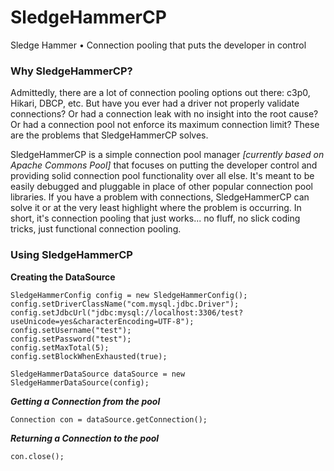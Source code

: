 # SledgeHammerCP
Sledge Hammer • Connection pooling that puts the developer in control 

### Why SledgeHammerCP?
Admittedly, there are a lot of connection pooling options out there: c3p0, Hikari, DBCP, etc. But have you ever had a driver not properly validate connections? Or had a connection leak with no insight into the root cause? Or had a connection pool not enforce its maximum connection limit? These are the problems that SledgeHammerCP solves.

SledgeHammerCP is a simple connection pool manager _[currently based on Apache Commons Pool]_ that focuses on putting the developer control and providing solid connection pool functionality over all else. It's meant to be easily debugged and pluggable in place of other popular connection pool libraries. If you have a problem with connections, SledgeHammerCP can solve it or at the very least highlight where the problem is occurring. In short, it's connection pooling that just works... no fluff, no slick coding tricks, just functional connection pooling.

### Using SledgeHammerCP
**Creating the DataSource**
```
SledgeHammerConfig config = new SledgeHammerConfig();
config.setDriverClassName("com.mysql.jdbc.Driver");
config.setJdbcUrl("jdbc:mysql://localhost:3306/test?useUnicode=yes&characterEncoding=UTF-8");
config.setUsername("test");
config.setPassword("test");
config.setMaxTotal(5);
config.setBlockWhenExhausted(true);

SledgeHammerDataSource dataSource = new SledgeHammerDataSource(config);
```
***Getting a Connection from the pool***
```
Connection con = dataSource.getConnection();
```
***Returning a Connection to the pool***
```
con.close();
```
